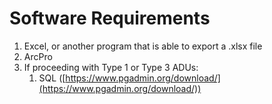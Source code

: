 # Software Requirements

1. Excel, or another program that is able to export a .xlsx file
2. ArcPro
3. If proceeding with Type 1 or Type 3 ADUs:&#x20;
   1. SQL ([https://www.pgadmin.org/download/](https://www.pgadmin.org/download/))
